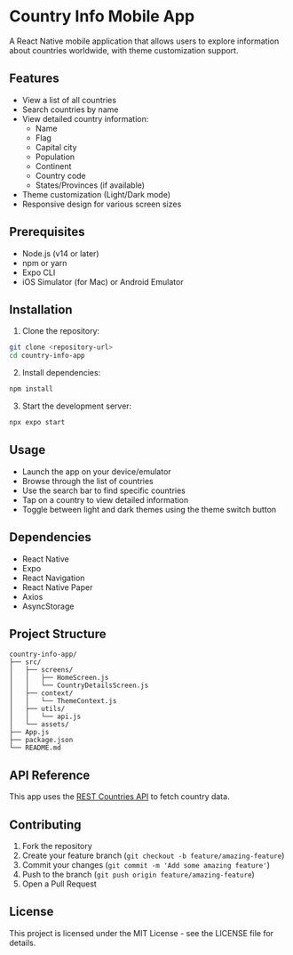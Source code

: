 # Country Info Mobile App

A React Native mobile application that allows users to explore information about countries worldwide, with theme customization support.

## Features

- View a list of all countries
- Search countries by name
- View detailed country information:
  - Name
  - Flag
  - Capital city
  - Population
  - Continent
  - Country code
  - States/Provinces (if available)
- Theme customization (Light/Dark mode)
- Responsive design for various screen sizes

## Prerequisites

- Node.js (v14 or later)
- npm or yarn
- Expo CLI
- iOS Simulator (for Mac) or Android Emulator

## Installation

1. Clone the repository:

```bash
git clone <repository-url>
cd country-info-app
```

2. Install dependencies:

```bash
npm install
```

3. Start the development server:

```bash
npx expo start
```

## Usage

- Launch the app on your device/emulator
- Browse through the list of countries
- Use the search bar to find specific countries
- Tap on a country to view detailed information
- Toggle between light and dark themes using the theme switch button

## Dependencies

- React Native
- Expo
- React Navigation
- React Native Paper
- Axios
- AsyncStorage

## Project Structure

```
country-info-app/
├── src/
│   ├── screens/
│   │   ├── HomeScreen.js
│   │   └── CountryDetailsScreen.js
│   ├── context/
│   │   └── ThemeContext.js
│   ├── utils/
│   │   └── api.js
│   └── assets/
├── App.js
├── package.json
└── README.md
```

## API Reference

This app uses the [REST Countries API](https://restcountries.com/) to fetch country data.

## Contributing

1. Fork the repository
2. Create your feature branch (`git checkout -b feature/amazing-feature`)
3. Commit your changes (`git commit -m 'Add some amazing feature'`)
4. Push to the branch (`git push origin feature/amazing-feature`)
5. Open a Pull Request

## License

This project is licensed under the MIT License - see the LICENSE file for details.
